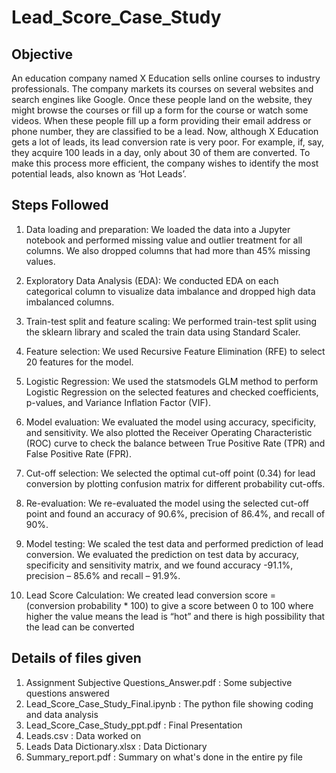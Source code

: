 # Lead_Score_Case_Study
## Objective
An education company named X Education sells online courses to industry professionals. The
company markets its courses on several websites and search engines like Google. Once these
people land on the website, they might browse the courses or fill up a form for the course or
watch some videos. When these people fill up a form providing their email address or phone
number, they are classified to be a lead. Now, although X Education gets a lot of leads, its lead
conversion rate is very poor. For example, if, say, they acquire 100 leads in a day, only about 30
of them are converted. To make this process more efficient, the company wishes to identify the
most potential leads, also known as ‘Hot Leads’.

## Steps Followed
1) Data loading and preparation: We loaded the data into a Jupyter notebook and
   performed missing value and outlier treatment for all columns. We also dropped
   columns that had more than 45% missing values.

2) Exploratory Data Analysis (EDA): We conducted EDA on each categorical column to
   visualize data imbalance and dropped high data imbalanced columns.

3) Train-test split and feature scaling: We performed train-test split using the sklearn
   library and scaled the train data using Standard Scaler.

4) Feature selection: We used Recursive Feature Elimination (RFE) to select 20 features
   for the model.

5) Logistic Regression: We used the statsmodels GLM method to perform Logistic
   Regression on the selected features and checked coefficients, p-values, and Variance
   Inflation Factor (VIF).

6) Model evaluation: We evaluated the model using accuracy, specificity, and sensitivity.
   We also plotted the Receiver Operating Characteristic (ROC) curve to check the
   balance between True Positive Rate (TPR) and False Positive Rate (FPR).

7) Cut-off selection: We selected the optimal cut-off point (0.34) for lead conversion by
   plotting confusion matrix for different probability cut-offs.

8) Re-evaluation: We re-evaluated the model using the selected cut-off point and found
   an accuracy of 90.6%, precision of 86.4%, and recall of 90%.

9) Model testing: We scaled the test data and performed prediction of lead conversion.
   We evaluated the prediction on test data by accuracy, specificity and sensitivity
   matrix, and we found accuracy -91.1%, precision – 85.6% and recall – 91.9%.

10) Lead Score Calculation: We created lead conversion score = (conversion probability * 100) to give a score between 0 to 100 where higher the value means the lead is     “hot” and there is high possibility that the lead can be converted

## Details of files given
1) Assignment Subjective Questions_Answer.pdf : Some subjective questions answered
2) Lead_Score_Case_Study_Final.ipynb : The python file showing coding and data analysis
3) Lead_Score_Case_Study_ppt.pdf : Final Presentation
4) Leads.csv : Data worked on
5) Leads Data Dictionary.xlsx : Data Dictionary
6) Summary_report.pdf : Summary on what's done in the entire py file
